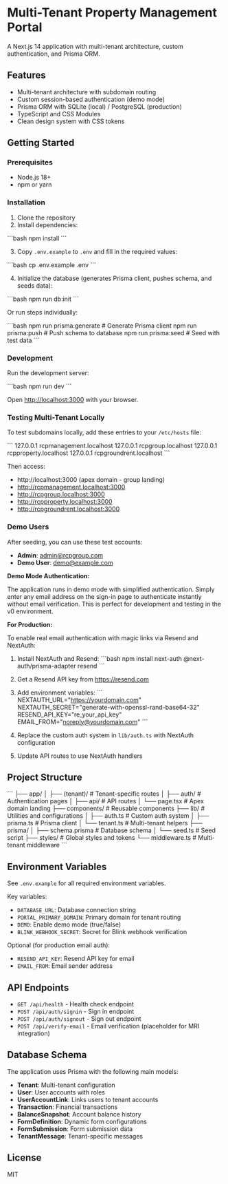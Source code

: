 # Multi-Tenant Property Management Portal

A Next.js 14 application with multi-tenant architecture, custom authentication, and Prisma ORM.

## Features

- Multi-tenant architecture with subdomain routing
- Custom session-based authentication (demo mode)
- Prisma ORM with SQLite (local) / PostgreSQL (production)
- TypeScript and CSS Modules
- Clean design system with CSS tokens

## Getting Started

### Prerequisites

- Node.js 18+ 
- npm or yarn

### Installation

1. Clone the repository
2. Install dependencies:

\`\`\`bash
npm install
\`\`\`

3. Copy `.env.example` to `.env` and fill in the required values:

\`\`\`bash
cp .env.example .env
\`\`\`

4. Initialize the database (generates Prisma client, pushes schema, and seeds data):

\`\`\`bash
npm run db:init
\`\`\`

Or run steps individually:

\`\`\`bash
npm run prisma:generate  # Generate Prisma client
npm run prisma:push      # Push schema to database
npm run prisma:seed      # Seed with test data
\`\`\`

### Development

Run the development server:

\`\`\`bash
npm run dev
\`\`\`

Open [http://localhost:3000](http://localhost:3000) with your browser.

### Testing Multi-Tenant Locally

To test subdomains locally, add these entries to your `/etc/hosts` file:

\`\`\`
127.0.0.1 rcpmanagement.localhost
127.0.0.1 rcpgroup.localhost
127.0.0.1 rcpproperty.localhost
127.0.0.1 rcpgroundrent.localhost
\`\`\`

Then access:
- http://localhost:3000 (apex domain - group landing)
- http://rcpmanagement.localhost:3000
- http://rcpgroup.localhost:3000
- http://rcpproperty.localhost:3000
- http://rcpgroundrent.localhost:3000

### Demo Users

After seeding, you can use these test accounts:

- **Admin**: admin@rcpgroup.com
- **Demo User**: demo@example.com

**Demo Mode Authentication:**

The application runs in demo mode with simplified authentication. Simply enter any email address on the sign-in page to authenticate instantly without email verification. This is perfect for development and testing in the v0 environment.

**For Production:**

To enable real email authentication with magic links via Resend and NextAuth:

1. Install NextAuth and Resend:
\`\`\`bash
npm install next-auth @next-auth/prisma-adapter resend
\`\`\`

2. Get a Resend API key from https://resend.com

3. Add environment variables:
\`\`\`
NEXTAUTH_URL="https://yourdomain.com"
NEXTAUTH_SECRET="generate-with-openssl-rand-base64-32"
RESEND_API_KEY="re_your_api_key"
EMAIL_FROM="noreply@yourdomain.com"
\`\`\`

4. Replace the custom auth system in `lib/auth.ts` with NextAuth configuration

5. Update API routes to use NextAuth handlers

## Project Structure

\`\`\`
├── app/
│   ├── (tenant)/          # Tenant-specific routes
│   ├── auth/              # Authentication pages
│   ├── api/               # API routes
│   └── page.tsx           # Apex domain landing
├── components/            # Reusable components
├── lib/                   # Utilities and configurations
│   ├── auth.ts           # Custom auth system
│   ├── prisma.ts         # Prisma client
│   └── tenant.ts         # Multi-tenant helpers
├── prisma/
│   ├── schema.prisma     # Database schema
│   └── seed.ts           # Seed script
├── styles/               # Global styles and tokens
└── middleware.ts         # Multi-tenant middleware
\`\`\`

## Environment Variables

See `.env.example` for all required environment variables.

Key variables:
- `DATABASE_URL`: Database connection string
- `PORTAL_PRIMARY_DOMAIN`: Primary domain for tenant routing
- `DEMO`: Enable demo mode (true/false)
- `BLINK_WEBHOOK_SECRET`: Secret for Blink webhook verification

Optional (for production email auth):
- `RESEND_API_KEY`: Resend API key for email
- `EMAIL_FROM`: Email sender address

## API Endpoints

- `GET /api/health` - Health check endpoint
- `POST /api/auth/signin` - Sign in endpoint
- `POST /api/auth/signout` - Sign out endpoint
- `POST /api/verify-email` - Email verification (placeholder for MRI integration)

## Database Schema

The application uses Prisma with the following main models:

- **Tenant**: Multi-tenant configuration
- **User**: User accounts with roles
- **UserAccountLink**: Links users to tenant accounts
- **Transaction**: Financial transactions
- **BalanceSnapshot**: Account balance history
- **FormDefinition**: Dynamic form configurations
- **FormSubmission**: Form submission data
- **TenantMessage**: Tenant-specific messages

## License

MIT
